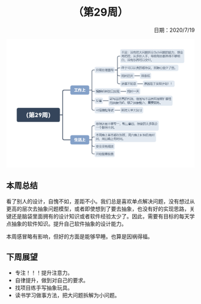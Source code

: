 <h1 style="text-align:center">（第29周）</h1>
<p align="right">日期：2020/7/19</p>

![](img/29.png)

## 本周总结

看了别人的设计，自愧不如，差距不小。我们总是喜欢单点解决问题，没有想过从更高的层次去抽象问题模型，或者即使想到了要去抽象，也没有好的实现思路，关键还是脑袋里面拥有的设计知识或者软件经验太少了。因此，需要有目标的每天学点抽象的软件知识。提升自己软件抽象的设计能力。

本周感冒略有影响，但好的方面是能够早睡。也算是因祸得福。

## 下周展望

- 专注！！！提升注意力。
- 自律提升，做到对自己的要求。 
- 找项目练手写抽象玩具。
- 读书学习做事方法，把大问题拆解为小问题。
